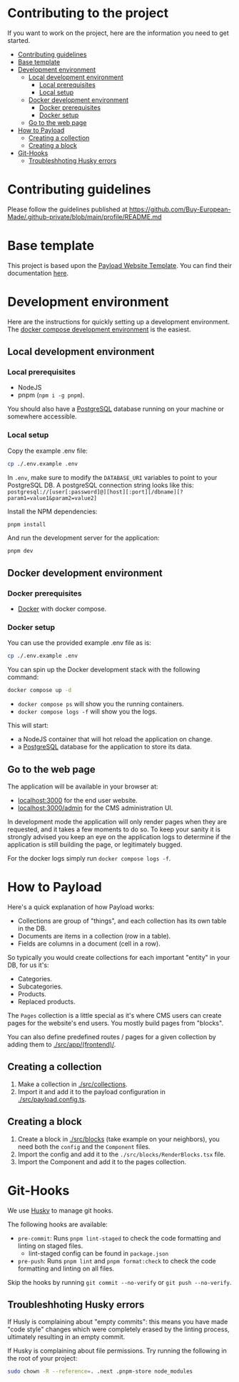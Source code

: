 # Contributing to the project

If you want to work on the project, here are the information you need to get
started.

<!--toc:start-->

- [Contributing guidelines](#contributing-guidelines)
- [Base template](#base-template)
- [Development environment](#development-environment)
  - [Local development environment](#local-development-environment)
    - [Local prerequisites](#local-prerequisites)
    - [Local setup](#local-setup)
  - [Docker development environment](#docker-development-environment)
    - [Docker prerequisites](#docker-prerequisites)
    - [Docker setup](#docker-setup)
  - [Go to the web page](#go-to-the-web-page)
- [How to Payload](#how-to-payload)
  - [Creating a collection](#creating-a-collection)
  - [Creating a block](#creating-a-block)
- [Git-Hooks](#git-hooks)
  - [Troubleshhoting Husky errors](#troubleshhoting-husky-errors)
  <!--toc:end-->

# Contributing guidelines

Please follow the guidelines published at
https://github.com/Buy-European-Made/.github-private/blob/main/profile/README.md

# Base template

This project is based upon the [Payload Website Template](https://github.com/payloadcms/payload/blob/main/templates/website).
You can find their documentation [here](https://payloadcms.com/docs/getting-started/what-is-payload).

# Development environment

Here are the instructions for quickly setting up a development environment.
The [docker compose development environment](#docker-development-environment) is the easiest.

## Local development environment

### Local prerequisites

- NodeJS
- pnpm (`npm i -g pnpm`).

You should also have a [PostgreSQL](https://www.postgresql.org) database running
on your machine or somewhere accessible.

### Local setup

Copy the example .env file:

```sh
cp ./.env.example .env
```

In `.env`, make sure to modify the `DATABASE_URI` variables to point to your
PostgreSQL DB. A postgreSQL connection string looks like this:
`postgresql://[user[:password]@][host][:port][/dbname][?param1=value1&param2=value2]`

Install the NPM dependencies:

```
pnpm install
```

And run the development server for the application:

```sh
pnpm dev
```

## Docker development environment

### Docker prerequisites

- [Docker](https://docs.docker.com) with docker compose.

### Docker setup

You can use the provided example .env file as is:

```sh
cp ./.env.example .env
```

You can spin up the Docker development stack with the following command:

```sh
docker compose up -d
```

- `docker compose ps` will show you the running containers.
- `docker compose logs -f` will show you the logs.

This will start:

- a NodeJS container that will hot reload the application on change.
- a [PostgreSQL](https://www.postgresql.org) database for the application to store its data.

## Go to the web page

The application will be available in your browser at:

- [localhost:3000](http://localhost:3000) for the end user website.
- [localhost:3000/admin](http://localhost:3000/admin) for the CMS administration UI.

In development mode the application will only render pages when they are
requested, and it takes a few moments to do so. To keep your sanity it is
strongly advised you keep an eye on the application logs to determine if the
application is still building the page, or legitimately bugged.

For the docker logs simply run `docker compose logs -f`.

# How to Payload

Here's a quick explanation of how Payload works:

- Collections are group of "things", and each collection has its own table in the DB.
- Documents are items in a collection (row in a table).
- Fields are columns in a document (cell in a row).

So typically you would create collections for each important "entity" in your DB, for us it's:

- Categories.
- Subcategories.
- Products.
- Replaced products.

The `Pages` collection is a little special as it's where CMS users can create pages for the website's end users.
You mostly build pages from "blocks".

You can also define predefined routes / pages for a given collection by adding them to [./src/app/(frontend)/](<./src/app/(frontend)>).

## Creating a collection

1. Make a collection in [./src/collections](./src/collections).
1. Import it and add it to the payload configuration in [./src/payload.config.ts](./src/payload.config.ts).

## Creating a block

1. Create a block in [./src/blocks](./src/blocks) (take example on your
   neighbors), you need both the `config` and the `Component` files.
1. Import the config and add it to the `./src/blocks/RenderBlocks.tsx` file.
1. Import the Component and add it to the pages collection.

# Git-Hooks

We use [Husky](https://typicode.github.io/husky/#/) to manage git hooks.

The following hooks are available:

- `pre-commit`: Runs `pnpm lint-staged` to check the code formatting and linting on staged files.
  - lint-staged config can be found in `package.json`
- `pre-push`: Runs `pnpm lint` and `pnpm format:check` to check the code formatting and linting on all files.

Skip the hooks by running `git commit --no-verify` or `git push --no-verify`.

## Troubleshhoting Husky errors

If Husly is complaining about "empty commits": this means you have made "code
style" changes which were completely erased by the linting process, ultimately
resulting in an empty commit.

If Husky is complaining about file permissions. Try running the following in the root of your project:

```sh
sudo chown -R --reference=. .next .pnpm-store node_modules
```
